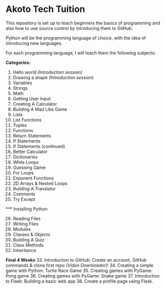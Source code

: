 # Akoto Tech Tuition

This repository is set up to teach beginners the basics of programming and also how to use source control by introducing them to GitHub.

Python will be the programming language of choice, with the idea of introducing new languages.

For each programming language, I will teach them the following subjects:

**Categories:**
1. Hello world *(Introduction session)*
2. Drawing a shape *(Introduction session)*
3.  Variables
4.  Strings
5.  Math
6.  Getting User Input
7.  Creating A Calculator
8.  Building A Mad Libs Game
9.  Lists
10. List Functions
11. Tuples
12. Functions
13. Return Statements
14. If Statements
15. If Statements (continued)
16. Better Calculator
17. Dictionaries
18. While Loops
19. Guessing Game
20. For Loops
21. Exponent Functions
22. 2D Arrays & Nested Loops
23. Building A Translator
24. Comments
25. Try Except

*** Installing Python

26. Reading Files
27. Writing Files
28. Modules
29. Classes & Objects
30. Building A Quiz
31. Class Methods
32. Inheritance

**Final 4 Weeks**
33. Introduction to GitHub: Create an account, GitHub commands & clone first repo *(Video Downloader)*!
34. Creating a simple game with Python: Turtle Race Game
35. Creating games with PyGame: Pong game
36. Creating games with PyGame: Snake game
37. Introduction to Flask: Building a basic web app
38. Create a profile page using Flask.